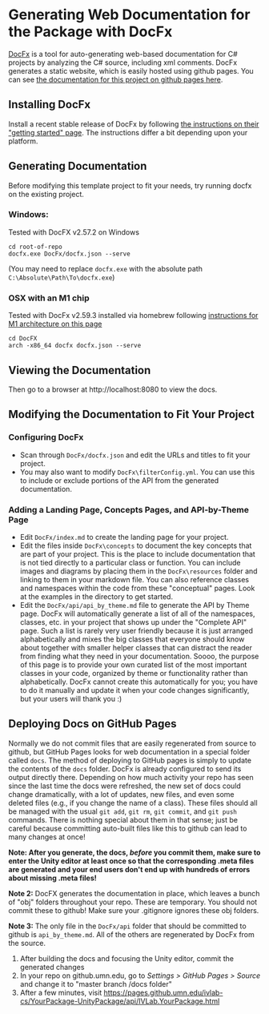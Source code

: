# Generating Web Documentation for the Package with DocFx

[DocFx](https://dotnet.github.io/docfx/index.html) is a tool for auto-generating web-based documentation for C# projects by analyzing the C# source, including xml comments.  DocFx generates a static website, which is easily hosted using github pages.  You can see [the documentation for this project on github pages here](https://pages.github.umn.edu/ivlab-cs/IVLab-Template-UnityPackage/api/IVLab.Template.html).


## Installing DocFx

Install a recent stable release of DocFx by following [the instructions on their "getting started" page](https://dotnet.github.io/docfx/tutorial/docfx_getting_started.html).  The instructions differ a bit depending upon your platform.


## Generating Documentation

Before modifying this template project to fit your needs, try running docfx on the existing project.

### Windows:
Tested with DocFX v2.57.2 on Windows
```
cd root-of-repo
docfx.exe DocFx/docfx.json --serve
```
(You may need to replace `docfx.exe` with the absolute path `C:\Absolute\Path\To\docfx.exe`)

### OSX with an M1 chip
Tested with DocFx v2.59.3 installed via homebrew following [instructions for M1 architecture on this page](https://dotnet.github.io/docfx/tutorial/docfx_getting_started.html)
```
cd DocFX
arch -x86_64 docfx docfx.json --serve  
```


## Viewing the Documentation
Then go to a browser at http://localhost:8080 to view the docs.


## Modifying the Documentation to Fit Your Project

### Configuring DocFx
- Scan through `DocFx/docfx.json` and edit the URLs and titles to fit your project.
- You may also want to modify `DocFx\filterConfig.yml`.  You can use this to include or exclude portions of the API from the generated documentation.

### Adding a Landing Page, Concepts Pages, and API-by-Theme Page
- Edit `DocFx/index.md` to create the landing page for your project.
- Edit the files inside `DocFx\concepts` to document the key concepts that are part of your project.  This is the place to include documentation that is not tied directly to a particular class or function.  You can include images and diagrams by placing them in the `DocFx\resources` folder and linking to them in your markdown file.  You can also reference classes and namespaces within the code from these "conceptual" pages.  Look at the examples in the directory to get started.
- Edit the `DocFx/api/api_by_theme.md` file to generate the API by Theme page.  DocFx will automatically generate a list of all of the namespaces, classes, etc. in your project that shows up under the "Complete API" page.  Such a list is rarely very user friendly because it is just arranged alphabetically and mixes the big classes that everyone should know about together with smaller helper classes that can distract the reader from finding what they need in your documentation.  Soooo, the purpose of this page is to provide your own curated list of the most important classes in your code, organized by theme or functionality rather than alphabetically.  DocFx cannot create this automatically for you; you have to do it manually and update it when your code changes significantly, but your users will thank you :)


## Deploying Docs on GitHub Pages

Normally we do not commit files that are easily regenerated from source to github, but GitHub Pages looks for web documentation in a special folder called `docs`. The method of deploying to GitHub pages is simply to update the contents of the `docs` folder.  DocFx is already configured to send its output directly there.  Depending on how much activity your repo has seen since the last time the docs were refreshed, the new set of docs could change dramatically, with a lot of updates, new files, and even some deleted files (e.g., if you change the name of a class).  These files should all be managed with the usual `git add`, `git rm`, `git commit`, and `git push` commands.  There is nothing special about them in that sense; just be careful because committing auto-built files like this to github can lead to many changes at once!

**Note: After you generate, the docs, *before* you commit them, make sure to
enter the Unity editor at least once so that the corresponding .meta files are
generated and your end users don't end up with hundreds of errors about missing
.meta files!**

**Note 2:** DocFX generates the documentation in place, which leaves a bunch of "obj" folders throughout your repo.  These are temporary.  You should not commit these to github!  Make sure your .gitignore ignores these obj folders.

**Note 3:** The only file in the `DocFx/api` folder that should be committed to github is `api_by_theme.md`.  All of the others are regenerated by DocFx from the source.


1. After building the docs and focusing the Unity editor, commit the generated changes
2. In your repo on github.umn.edu, go to *Settings > GitHub Pages > Source* and change it to "master branch /docs folder"
3. After a few minutes, visit https://pages.github.umn.edu/ivlab-cs/YourPackage-UnityPackage/api/IVLab.YourPackage.html
